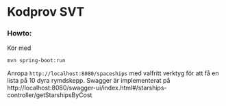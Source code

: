 # Kodprov SVT

### Howto:
Kör med
``` shell
mvn spring-boot:run
```

Anropa ``http://localhost:8080/spaceships`` med valfritt verktyg för att få en lista på 10 dyra rymdskepp.
Swagger är implementerat på http://localhost:8080/swagger-ui/index.html#/starships-controller/getStarshipsByCost
